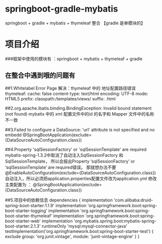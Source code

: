 # springboot-gradle-mybatis
springboot + gradle + mybatis + thymeleaf 整合 【gradle 是单模块的】

# 项目介绍
###框架中使用的模块有  ：springboot + mybatis + thymeleaf  + gradle

## 在整合中遇到哦的问题有
##1.Whitelabel Error Page
  解决：thymeleaf 中的 地址配置路径错误
    thymeleaf:
      cache: false
      content-type: text/html
      encoding: UTF-8
      mode: HTML5
      prefix: classpath:/templates/views/
      suffix: .html
  
##2.org.apache.ibatis.binding.BindingException: Invalid bound statement (not found)
  mybatis 中的 xml 配置文件中的id 的名字和 Mapper 文件中的名称不一致

##3.Failed to configure a DataSource: 'url' attribute is not specified and no embedd
  @SpringBootApplication(exclude= {DataSourceAutoConfiguration.class})

##4.Property 'sqlSessionFactory' or 'sqlSessionTemplate' are required
  mybatis-spring-1.3.2中取消了自动注入SqlSessionFactory 和 SqlSessionTemplate，
  所以会报出Property ‘sqlSessionFactory’ or ‘sqlSessionTemplate’ are required错误。
  那就想办法不要@EnableAutoConfiguration(exclude={DataSourceAutoConfiguration.class})自动注入，所以必须把application.properties配置文件改为application.yml
  修改主类配置为  ： @SpringBootApplication(exclude= {DataSourceAutoConfiguration.class})

##5.项目中的依赖信息
    dependencies {
        implementation 'com.alibaba:druid-spring-boot-starter:1.1.9'
        implementation 'org.springframework.boot:spring-boot-starter-logging'
        implementation 'org.springframework.boot:spring-boot-starter-thymeleaf'
        implementation 'org.springframework.boot:spring-boot-starter-web'
        implementation 'org.mybatis.spring.boot:mybatis-spring-boot-starter:2.1.3'
        runtimeOnly 'mysql:mysql-connector-java'
        testImplementation('org.springframework.boot:spring-boot-starter-test') {
            exclude group: 'org.junit.vintage', module: 'junit-vintage-engine'
        }
    }

